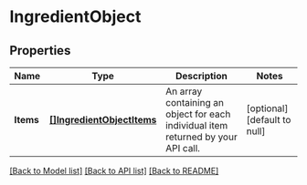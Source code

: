 # IngredientObject

## Properties
Name | Type | Description | Notes
------------ | ------------- | ------------- | -------------
**Items** | [**[]IngredientObjectItems**](IngredientObject_items.md) | An array containing an object for each individual item returned by your API call. | [optional] [default to null]

[[Back to Model list]](../README.md#documentation-for-models) [[Back to API list]](../README.md#documentation-for-api-endpoints) [[Back to README]](../README.md)

